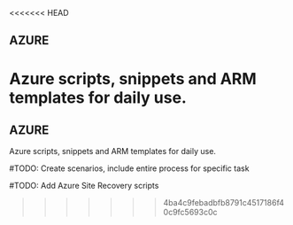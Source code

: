 <<<<<<< HEAD
## AZURE

Azure scripts, snippets and ARM templates for daily use.
=======
## AZURE

Azure scripts, snippets and ARM templates for daily use.

#TODO: Create scenarios, include entire process for specific task

#TODO: Add Azure Site Recovery scripts
>>>>>>> 4ba4c9febadbfb8791c4517186f40c9fc5693c0c
